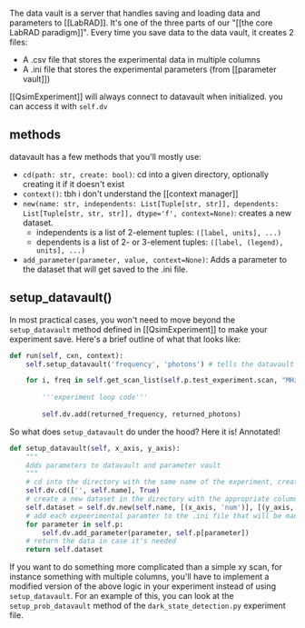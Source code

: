 The data vault is a server that handles saving and loading data and parameters to [[LabRAD]]. It's one of the three parts of our "[[the core LabRAD paradigm]]". Every time you save data to the data vault, it creates 2 files:
- A .csv file that stores the experimental data in multiple columns
- A .ini file that stores the experimental parameters (from [[parameter vault]])

[[QsimExperiment]] will always connect to datavault when initialized. you can access it with `self.dv`

## methods
datavault has a few methods that you'll mostly use:
- `cd(path: str, create: bool)`: cd into a given directory, optionally creating it if it doesn't exist
- `context()`: tbh i don't understand the [[context manager]]
- `new(name: str, independents: List[Tuple[str, str]], dependents: List[Tuple[str, str, str]], dtype='f', context=None)`: creates a new dataset. 
	- independents is a list of 2-element tuples: `([label, units], ...)`
	- dependents is a list of 2- or 3-element tuples: `([label, (legend), units], ...)`
- `add_parameter(parameter, value, context=None)`: Adds a parameter to the dataset that will get saved to the .ini file. 

## setup_datavault()
In most practical cases, you won't need to move beyond the `setup_datavault` method defined in [[QsimExperiment]] to make your experiment save. Here's a brief outline of what that looks like: 

```python
def run(self, cxn, context):
	self.setup_datavault('frequency', 'photons') # tells the datavault to initialize a datset with two columns: "frequency" and "photons"

	for i, freq in self.get_scan_list(self.p.test_experiment.scan, "MHz"):
	
		'''experiment loop code'''
	
		self.dv.add(returned_frequency, returned_photons)
```

So what does `setup_datavault` do under the hood? Here it is! Annotated!
```python
def setup_datavault(self, x_axis, y_axis):
	"""
	Adds parameters to datavault and parameter vault
	"""
	# cd into the directory with the same name of the experiment, creating one if it doesn't exist
	self.dv.cd(['', self.name], True) 
	# create a new dataset in the directory with the appropriate columns
	self.dataset = self.dv.new(self.name, [(x_axis, 'num')], [(y_axis, 'num')])
	# add each expeerimental paramter to the .ini file that will be made
	for parameter in self.p:
		self.dv.add_parameter(parameter, self.p[parameter])
	# return the data in case it's needed
	return self.dataset
```

If you want to do something more complicated than a simple xy scan, for instance something with multiple columns, you'll have to implement a modified version of the above logic in your experiment instead of using `setup_datavault`. For an example of this, you can look at the `setup_prob_datavault` method of the `dark_state_detection.py` experiment file. 